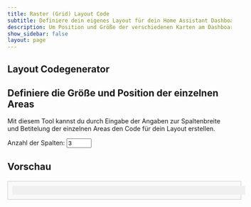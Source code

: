 ```yaml
---
title: Raster (Grid) Layout Code
subtitle: Definiere dein eigenes Layout für dein Home Assistant Dashboard
description: Um Position und Größe der verschiedenen Karten am Dashboard zu konfigurieren, ist grid-layout eine super Möglichkeit
show_sidebar: false
layout: page
---
```


<div class="shb-main-container">
    <div id="shb-custom-alert" style="display: none;">
        <div id="shb-custom-alert-content">
            <h4 id="shb-custom-alert-title"></h4>
            <p id="shb-custom-alert-message"></p>
            <button id="shb-close-alert">OK</button>
        </div>
    </div>
    <section class="content-section">
        <h1 class="shb-main-title">Layout Codegenerator</h1>
        <h2 class="shb-section-title-center">Definiere die Größe und Position der einzelnen Areas</h2>
        <p class="shb-main-description">
            Mit diesem Tool kannst du durch Eingabe der Angaben zur Spaltenbreite und Betitelung der einzelnen Areas den Code für dein Layout erstellen. 
        </p>
        <label for="columns">Anzahl der Spalten:</label>
        <input type="number" id="columns" value="3" min="1" max="12" onchange="updateGrid()">
        <div id="columnInputs"></div>
        <h2>Vorschau</h2>
        <div id="gridPreviewContainer">
            <div id="gridPreview" class="grid-container"></div>
        </div>
    </section>
</div>
<style>
    #gridPreviewContainer {
        width: 100%;
        max-width: 1000px;
        margin: 20px auto;
        padding: 10px;
        border: 1px solid #ccc;
        background: #f9f9f9;
    }
    .grid-container {
        display: grid;
        gap: 10px;
        width: 100%;
        background: #f0f0f0;
        padding: 10px;
    }
    .grid-item {
        background: #ddd;
        padding: 20px;
        text-align: center;
        border: 1px solid #aaa;
    }
</style>
<script>
    function updateGrid() {
        let columns = document.getElementById("columns").value;
        let gridPreview = document.getElementById("gridPreview");
        let columnInputs = document.getElementById("columnInputs");
        
        gridPreview.innerHTML = '';
        columnInputs.innerHTML = '';
        
        let template = [];
        
        for (let i = 0; i < columns; i++) {
            let input = document.createElement("input");
            input.type = "number";
            input.min = "1";
            input.max = "100";
            input.value = Math.floor(100 / columns);
            input.setAttribute("data-index", i);
            input.onchange = updatePreview;
            columnInputs.appendChild(document.createTextNode(` Spalte ${i+1}: `));
            columnInputs.appendChild(input);
            
            template.push(input.value + "%");
            
            let div = document.createElement("div");
            div.className = "grid-item";
            div.textContent = `Spalte ${i+1}`;
            gridPreview.appendChild(div);
        }
        gridPreview.style.gridTemplateColumns = template.join(" ");
    }

    function updatePreview() {
        let inputs = document.querySelectorAll("#columnInputs input");
        let gridPreview = document.getElementById("gridPreview");
        let template = [];
        
        inputs.forEach(input => {
            template.push(input.value + "%");
        });
        
        gridPreview.style.gridTemplateColumns = template.join(" ");
    }

    updateGrid();
</script>
